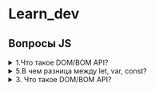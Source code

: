 # Learn_dev

## Вопросы JS

<details>
<summary>1.Что такое DOM/BOM API?</summary>
<div> 
Ответ

</div>
</details>

<details>
<summary>5.В чем разница между let, var, const?</summary>
<div> 

Ответ
[В чём разница между var, let и const в JavaScript:](https://medium.com/nuances-of-programming/%D0%B2-%D1%87%D1%91%D0%BC-%D1%80%D0%B0%D0%B7%D0%BD%D0%B8%D1%86%D0%B0-%D0%BC%D0%B5%D0%B6%D0%B4%D1%83-var-let-%D0%B8-const-%D0%B2-javascript-3084bfe9f7a3)     
"Переменная" – это просто свойство специального внутреннего объекта: Environment Record. 
«Получить или изменить переменную», означает, «получить или изменить свойство этого объекта».  

5.1 var - *function scoped*
Если вызвать вне зоны видимости получим ошибку undefined  
Eng: undefined when accessing a variable before it's declared
```javascript
function getDate () {
  var date = new Date()return date
}getDate()
console.log(date) // ❌ Reference Error
```
 Объявленным переменным присваивается значение undefined по умолчанию. Если вы попытаетесь получить
доступ к одной из этих переменных до того, как она была фактически объявлена, вам вернётся undefined 

5.2 let - *block scoped {}* 
Если вызвать вне зоны видимости получим ошибку ReferenceError вместо значения undefined.  
Eng: ReferenceError when accessing a variable before it's declared

```javascript
function discountPrices (prices, discount) {
  let discounted = []for (let i = 0; i < prices.length; i++) {
    let discountedPrice = prices[i] * (1 - discount)
    let finalPrice = Math.round(discountedPrice * 100) / 100
    discounted.push(finalPrice)
  }console.log(i) // 3
  console.log(discountedPrice) // 150
  console.log(finalPrice) // 150return discounted
}discountPrices([100, 200, 300], .5) // ❌ ReferenceError: i is not defined
```

5.3 const - *block scope {}*
Главное отличие const от let - начение переменной, объявленной с помощью const, нельзя переназначить.  

```javascript
let name = 'Tyler'
const handle = 'tylermcginnis'name = 'Tyler McGinnis' // ✅
handle = '@tylermcginnis' // ❌ TypeError: Assignment to constant variable.
```
Но изменение свойства объекта не является его переназначением!
```javascript
const person = {
  name: 'Kim Kardashian'
}person.name = 'Kim Kardashian West' // ✅person = {} // ❌ Assignment to constant variable.
```


![Ansver_1.png](./img/Ansver_1.png)
</div>

</details>

<details>
<summary>3. Что такое DOM/BOM API?</summary>
<div> 
Ответ

</div>
</details>
